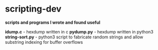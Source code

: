 # scripting-dev
<B>scripts and programs I wrote and found useful</B>


<B>idump.c</B> - hexdump written in c
<B>pydump.py</B> - hexdump written in python3
<B>string-sort.py</B> - python3 script to fabricate random strings and allow substring indexing for buffer overflows

